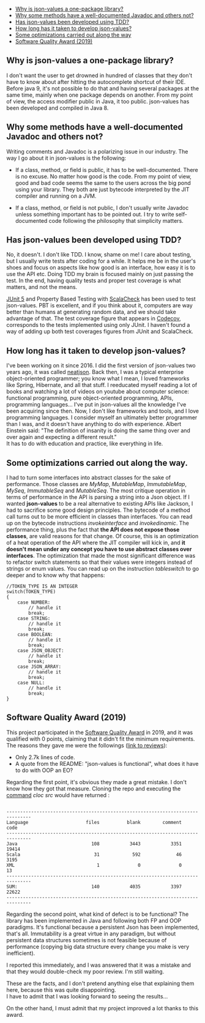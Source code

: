 
- [Why is json-values a one-package library?](#opl)
- [Why some methods have a well-documented Javadoc and others not?](#javadoc)
- [Has json-values been developed using TDD?](#tests)
- [How long has it taken to develop json-values?](#time)
- [Some optimizations carried out along the way](#optimizations)
- [Software Quality Award (2019)](#award)

## <a name="tests"><a/> Why is json-values a one-package library?
I don't want the user to get drowned in hundred of classes that they don't have to know about after hitting the 
autocomplete shortcut of their IDE. Before java 9, it's not possible to do that and having several packages at 
the same time, mainly when one package depends on another. From my point of view, the access modifier public 
in Java, it too public. json-values has been developed and compiled in Java 8. 

## <a name="javadoc"><a/> Why some methods have a well-documented Javadoc and others not?
Writing comments and Javadoc is a polarizing issue in our industry. 
The way I go about it in json-values is the following:
    
   - If a class, method, or field is public, it has to be well-documented. There is no excuse. 
   No matter how good is the code. From my point of view, good and bad code seems the same to 
   the users across the big pond using your library. They both are just bytecode interpreted 
   by the JIT compiler and running on a JVM. 

   - If a class, method, or field is not public, I don't usually write Javadoc unless something important has 
   to be pointed out. I try to write self-documented code following the philosophy that simplicity matters.
 
## <a name="opl"><a/> Has json-values been developed using TDD?
No, it doesn't. I don't like TDD. I know, shame on me! I care about testing, but I usually write tests after 
coding for a while. It helps me be in the user's shoes and focus on aspects like how good is an interface, 
how easy it is to use the API etc. Doing TDD my brain is focused mainly on just passing the test. In the end, 
having quality tests and proper test coverage is what matters, and not the means.

[JUnit 5](https://junit.org/junit5/) and Property Based Testing with [ScalaCheck](https://www.scalacheck.org/) has
been used to test json-values. PBT is excellent, and if you think about it, computers are way better than humans at 
generating random data, and we should take advantage of that. The test coverage figure that appears in [Codecov](https://codecov.io/gh/imrafaelmerino/json-values), corresponds to 
the tests implemented using only JUnit. I haven't found a way of adding up both test coverages figures from JUnit and 
ScalaCheck.

## <a name="time"><a/> How long has it taken to develop json-values?
I've been working on it since 2016. I did the first version of json-values two years ago, it was called [neatjson](https://github.com/imrafaelmerino/neatjson/). Back then, I was a typical enterprise object-oriented programmer; you know what I mean, I loved frameworks like Spring, Hibernate, and all that stuff. I reeducated myself reading a lot of books and watching a lot of videos on youtube about computer science:  functional programming, pure object-oriented programming, APIs, programming languages... I've put in json-values all the knowledge I've been acquiring since then.
Now, I don't like frameworks and tools, and I love programming languages. I consider myself an ultimately better programmer than I was, and it doesn't have anything to do with experience.  Albert Einstein said: "The definition of insanity is doing the same thing over and over again and expecting a different result."  
It has to do with education and practice, like everything in life. 

## <a name="optimizations"><a/> Some optimizations carried out along the way.
I had to turn some interfaces into abstract classes for the sake of performance. Those classes are 
_MyMap_, _MutableMap_, _ImmutableMap_, _MySeq_, _ImmutableSeq_ and _MutableSeq_. The most critique operation in terms 
of performance in the API is parsing a string into a Json object. If I wanted **json-values** to be a real alternative 
to existing APIs like Jackson, I had to sacrifice some good design principles. The bytecode of a method 
call turns out to be more efficient in classes than interfaces. You can read up on the bytecode instructions _invokeinterface_ and _invokedinamic_. 
The performance thing, plus the fact that **the API does not expose those classes**, are valid reasons 
for that change. Of course, this is an optimization of a heat operation of the API where the JIT compiler will 
kick in, and **it doesn't mean under any concept you have to use abstract classes over interfaces**.
The optimization that made the most significant difference was to refactor switch statements so that their values 
were integers instead of strings or enum values. You can read up on the instruction _tableswitch_ to go deeper and
to know why that happens:

```
//TOKEN_TYPE IS AN INTEGER  
switch(TOKEN_TYPE)
{
    case NUMBER:
        // handle it
        break;
    case STRING:
        // handle it
        break;
    case BOOLEAN:
        // handle it
        break;
    case JSON_OBJECT:
        // handle it
        break;
    case JSON_ARRAY:
        // handle it
        break;
    case NULL:
        // handle it
        break;
}

```
## <a name="award"><a/> Software Quality Award (2019)
This project participated in the [Software Quality Award](https://www.yegor256.com/2018/09/30/award-2019.html) in 2019, and it was 
qualified with 0 points, claiming that it didn't fit the minimum requirements. 
The reasons they gave me were the followings ([link to reviews](https://www.yegor256.com/txt/2019/award-2019.txt)):
* Only 2.7k lines of code.  
* A quote from the README: "json-values is functional", what does it have to do with OOP an EO? 

Regarding the first point, it's obvious they made a great mistake. I don't know how they
got that measure. Cloning the repo and executing the [command](https://www.npmjs.com/package/cloc)  _cloc src_ would have returned :

```

-------------------------------------------------------------------------------
Language                     files          blank        comment           code
-------------------------------------------------------------------------------
Java                           108           3443           3351          19414
Scala                           31            592             46           3195
XML                              1              0              0             13
-------------------------------------------------------------------------------
SUM:                           140           4035           3397          22622
-------------------------------------------------------------------------------
```

Regarding the second point, what kind of defect is to be functional? The library has been implemented in Java and 
following both FP and OOP paradigms. It's functional because a persistent Json has been implemented, that's all. 
Immutability is a great virtue in any paradigm, but without persistent data structures sometimes is not feasible because of
performance (copying big data structure every change you make is very inefficient).

I reported this immediately, and I was answered that it was a mistake and that they would double-check my poor review. 
I'm still waiting.

These are the facts, and I don't pretend anything else that explaining them here, because this was quite disappointing.  
I have to admit that I was looking forward to seeing the results...

On the other hand, I must admit that my project improved a lot thanks to this award. 








    

